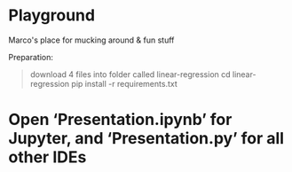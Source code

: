 # Playground
Marco's place for mucking around &amp; fun stuff

Preparation:
> download 4 files into folder called   linear-regression
> cd linear-regression
> pip install -r requirements.txt

# Open ‘Presentation.ipynb’ for Jupyter, and ‘Presentation.py’ for all other IDEs
